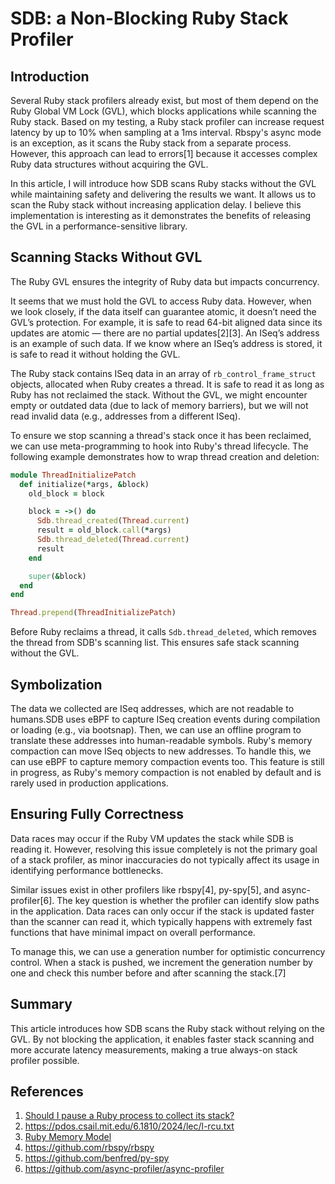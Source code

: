 # SDB: a Non-Blocking Ruby Stack Profiler

## Introduction

Several Ruby stack profilers already exist, but most of them depend on the Ruby Global VM Lock (GVL), which blocks applications while scanning the Ruby stack. Based on my testing, a Ruby stack profiler can increase request latency by up to 10% when sampling at a 1ms interval. Rbspy's async mode is an exception, as it scans the Ruby stack from a separate process. However, this approach can lead to errors[1] because it accesses complex Ruby data structures without acquiring the GVL.

In this article, I will introduce how SDB scans Ruby stacks without the GVL while maintaining safety and delivering the results we want. It allows us to scan the Ruby stack without increasing application delay. I believe this implementation is interesting as it demonstrates the benefits of releasing the GVL in a performance-sensitive library.


## Scanning Stacks Without GVL

The Ruby GVL ensures the integrity of Ruby data but impacts concurrency.

It seems that we must hold the GVL to access Ruby data. However, when we look closely, if the data itself can guarantee atomic, it doesn’t need the GVL’s protection. For example, it is safe to read 64-bit aligned data since its updates are atomic — there are no partial updates[2][3]. An ISeq’s address is an example of such data. If we know where an ISeq’s address is stored, it is safe to read it without holding the GVL.

The Ruby stack contains ISeq data in an array of `rb_control_frame_struct` objects, allocated when Ruby creates a thread. It is safe to read it as long as Ruby has not reclaimed the stack. Without the GVL, we might encounter empty or outdated data (due to lack of memory barriers), but we will not read invalid data (e.g., addresses from a different ISeq).

To ensure we stop scanning a thread's stack once it has been reclaimed, we can use meta-programming to hook into Ruby's thread lifecycle. The following example demonstrates how to wrap thread creation and deletion:

```ruby
module ThreadInitializePatch
  def initialize(*args, &block)
    old_block = block

    block = ->() do
      Sdb.thread_created(Thread.current)
      result = old_block.call(*args)
      Sdb.thread_deleted(Thread.current)
      result
    end

    super(&block)
  end
end

Thread.prepend(ThreadInitializePatch)
```

Before Ruby reclaims a thread, it calls `Sdb.thread_deleted`, which removes the thread from SDB's scanning list. This ensures safe stack scanning without the GVL.

## Symbolization

The data we collected are ISeq addresses, which are not readable to humans.SDB uses eBPF to capture ISeq creation events during compilation or loading (e.g., via bootsnap). Then, we can use an offline program to translate these addresses into human-readable symbols.
Ruby's memory compaction can move ISeq objects to new addresses. To handle this, we can use eBPF to capture memory compaction events too. This feature is still in progress, as Ruby's memory compaction is not enabled by default and is rarely used in production applications.

## Ensuring Fully Correctness

Data races may occur if the Ruby VM updates the stack while SDB is reading it. However, resolving this issue completely is not the primary goal of a stack profiler, as minor inaccuracies do not typically affect its usage in identifying performance bottlenecks.

Similar issues exist in other profilers like rbspy[4], py-spy[5], and async-profiler[6]. The key question is whether the profiler can identify slow paths in the application.  Data races can only occur if the stack is updated faster than the scanner can read it, which typically happens with extremely fast functions that have minimal impact on overall performance.

To manage this, we can use a generation number for optimistic concurrency control. When a stack is pushed, we increment the generation number by one and check this number before and after scanning the stack.[7]

## Summary

This article introduces how SDB scans the Ruby stack without relying on the GVL. By not blocking the application, it enables faster stack scanning and more accurate latency measurements, making a true always-on stack profiler possible.

## References

1. [Should I pause a Ruby process to collect its stack?
](https://jvns.ca/blog/2018/01/15/should-i-pause-a-ruby-process-to-collect-its-stack/#what-happens-if-i-don-t-pause-the-ruby-process-i-m-profiling)
2. https://pdos.csail.mit.edu/6.1810/2024/lec/l-rcu.txt
3. [Ruby Memory Model](https://docs.google.com/document/d/1pVzU8w_QF44YzUCCab990Q_WZOdhpKolCIHaiXG-sPw/edit?tab=t.0)
4. https://github.com/rbspy/rbspy
5. https://github.com/benfred/py-spy
6. https://github.com/async-profiler/async-profiler